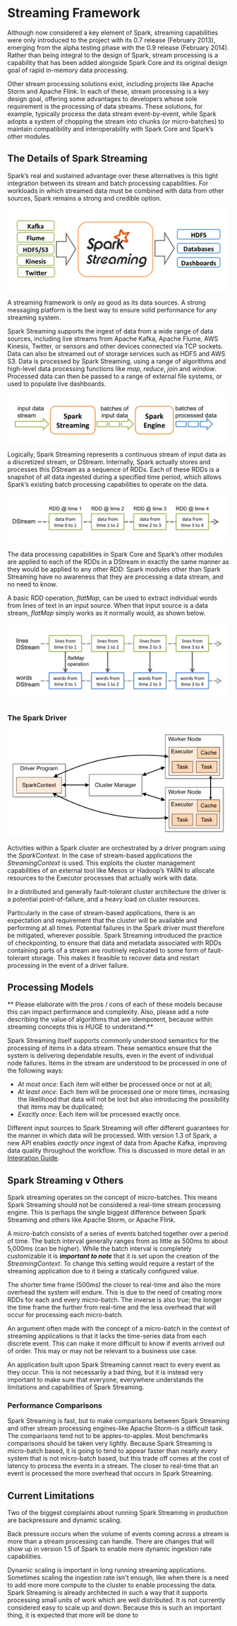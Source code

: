 # Streaming Framework

Although now considered a key element of Spark, streaming capabilities were only introduced to the project with its 0.7 release (February 2013), emerging from the alpha testing phase with the 0.9 release (February 2014). Rather than being integral to the design of Spark, stream processing is a capability that has been added alongside Spark Core and its original design goal of rapid in-memory data processing.

Other stream processing solutions exist, including projects like Apache Storm and Apache Flink. In each of these, stream processing is a key design goal, offering some advantages to developers whose sole requirement is the processing of data streams. These solutions, for example, typically process the data stream event-by-event, while Spark adopts a system of chopping the stream into chunks (or micro-batches) to maintain compatibility and interoperability with Spark Core and Spark’s other modules.

## The Details of Spark Streaming

Spark’s real and sustained advantage over these alternatives is this tight integration between its stream and batch processing capabilities. For workloads in which streamed data must be combined with data from other sources, Spark remains a strong and credible option.

![Figure 5: Spark Streaming accepts data from a range of sources and is able to pass that data to various storage systems for safekeeping.](images/streaming-options.png)

A streaming framework is only as good as its data sources. A strong messaging platform is the best way to ensure solid performance for any streaming system.

Spark Streaming supports the ingest of data from a wide range of data sources, including live streams from Apache Kafka, Apache Flume, AWS Kinesis, Twitter, or sensors and other devices connected via TCP sockets. Data can also be streamed out of storage services such as HDFS and AWS S3. Data is processed by Spark Streaming, using a range of algorithms and high-level data processing functions like *map*, *reduce*, *join* and *window*. Processed data can then be passed to a range of external file systems, or used to populate live dashboards.

![Figure 6: Spark Streaming divides incoming streams of data into batches which can then be processed.](images/streaming-flow.png)

Logically, Spark Streaming represents a continuous stream of input data as a discretized stream, or DStream. Internally, Spark actually stores and processes this DStream as a sequence of RDDs. Each of these RDDs is a snapshot of all data ingested during a specified time period, which allows Spark’s existing batch processing capabilities to operate on the data.

![Figure 7: Spark Streaming divides an input data stream into discrete chunks of data from a specified time period.](images/streaming-dstream.png)

The data processing capabilities in Spark Core and Spark’s other modules are applied to each of the RDDs in a DStream in exactly the same manner as they would be applied to any other RDD: Spark modules other than Spark Streaming have no awareness that they are processing a data stream, and no need to know.

A basic RDD operation, *flatMap*, can be used to extract individual words from lines of text in an input source. When that input source is a data stream, *flatMap* simply works as it normally would, as shown below.

![Figure 8: Individual words are extracted from an input stream, comprising lines of text](images/streaming-dstream2.png)

### The Spark Driver

![Figure 9: Components of a Spark cluster](images/streaming-driver.png)

Activities within a Spark cluster are orchestrated by a driver program using the *SparkContext*. In the case of stream-based applications the *StreamingContext* is used. This exploits the cluster management capabilities of an external tool like Mesos or Hadoop’s YARN to allocate resources to the Executor processes that actually work with data.

In a distributed and generally fault-tolerant cluster architecture the driver is a potential point-of-failure, and a heavy load on cluster resources.

Particularly in the case of stream-based applications, there is an expectation and requirement that the cluster will be available and performing at all times. Potential failures in the Spark driver must therefore be mitigated, wherever possible. Spark Streaming introduced the practice of checkpointing, to ensure that data and metadata associated with RDDs containing parts of a stream are routinely replicated to some form of fault-tolerant storage. This makes it feasible to recover data and restart processing in the event of a driver failure.

## Processing Models

** Please elaborate with the pros / cons of each of these models because this can impact performance and complexity. Also, please add a note describing the value of algorithms that are idempotent, because within streaming concepts this is HUGE to understand.**

Spark Streaming itself supports commonly understood semantics for the processing of items in a data stream. These semantics ensure that the system is delivering dependable results, even in the event of individual node failures. Items in the stream are understood to be processed in one of the following ways:

* *At most once*: Each item will either be processed once or not at all;
* *At least once*: Each item will be processed one or more times, increasing the likelihood that data will not be lost but also introducing the possibility that items may be duplicated;
* *Exactly once*: Each item will be processed exactly once.

Different input sources to Spark Streaming will offer different guarantees for the manner in which data will be processed. With version 1.3 of Spark, a new API enables *exactly once* ingest of data from Apache Kafka, improving data quality throughout the workflow. This is discussed in more detail in an [Integration Guide](http://spark.apache.org/docs/latest/streaming-kafka-integration.html).

## Spark Streaming v Others

Spark streaming operates on the concept of micro-batches. This means Spark Streaming should not be considered a real-time stream processing engine. This is perhaps the single biggest difference between Spark Streaming and others like Apache Storm, or Apache Flink.

A micro-batch consists of a series of events batched together over a period of time. The batch interval generally ranges from as little as 500ms to about 5,000ms (can be higher). While the batch interval is completely customizable it is ***important to note*** that it is set upon the creation of the *StreamingContext*. To change this setting would require a restart of the streaming application due to it being a statically configured value.

The shorter time frame (500ms) the closer to real-time and also the more overhead the system will endure. This is due to the need of creating more RDDs for each and every micro-batch. The inverse is also true; the longer the time frame the further from real-time and the less overhead that will occur for processing each micro-batch.

An argument often made with the concept of a micro-batch in the context of streaming applications is that it lacks the time-series data from each discrete event. This can make it more difficult to know if events arrived out of order. This may or may not be relevant to a business use case.

An application built upon Spark Streaming cannot react to every event as they occur. This is not necessarily a bad thing, but it is instead very important to make sure that everyone, everywhere understands the limitations and capabilities of Spark Streaming.

### Performance Comparisons

Spark Streaming is fast, but to make comparisons between Spark Streaming and other stream processing engines-like Apache Storm-is a difficult task. The comparisons tend not to be apples-to-apples. Most benchmarks comparisons should be taken very lightly. Because Spark Streaming is micro-batch based, it is going to tend to appear faster than nearly every system that is not micro-batch based, but this trade off comes at the cost of latency to process the events in a stream. The closer to real-time that an event is processed the more overhead that occurs in Spark Streaming.

## Current Limitations

Two of the biggest complaints about running Spark Streaming in production are backpressure and dynamic scaling.

Back pressure occurs when the volume of events coming across a stream is more than a stream processing can handle. There are changes that will show up in version 1.5 of Spark to enable more dynamic ingestion rate capabilities.

Dynamic scaling is important in long running streaming applications. Sometimes scaling the ingestion rate isn't enough, like when there is a need to add more more compute to the cluster to enable processing the data. Spark Streaming is already architected in such a way that it supports processing small units of work which are well distributed. It is not currently considered easy to scale up and down. Because this is such an important thing, it is expected that more will be done to
